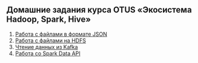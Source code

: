 ## Домашние задания курса OTUS «Экосистема Hadoop, Spark, Hive»

1) [Работа с файлами в формате JSON](./homework_1_json_parser)
2) [Работа с файлами на HDFS](./homework_2_hdfs)
3) [Чтение данных из Kafka](./homework_3_kafka)
4) [Работа со Spark Data API](./homework_4_data_api)